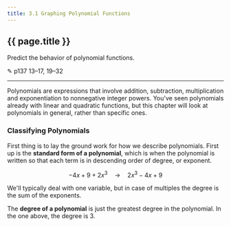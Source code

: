 ```yaml
---
title: 3.1 Graphing Polynomial Functions
---
```


## {{ page.title }}

Predict the behavior of polynomial functions.

✎ p137 13–17, 19–32

---

Polynomials are expressions that involve addition, subtraction, multiplication and exponentiation to nonnegative integer powers. You've seen polynomials already with linear and quadratic functions, but this chapter will look at polynomials in general, rather than specific ones.

### Classifying Polynomials

First thing is to lay the ground work for how we describe polynomials. First up is the **standard form of a polynomial**, which is when the polynomial is written so that each term is in descending order of degree, or exponent.

$$ -4x + 9 + 2x^3 \quad \rightarrow \quad 2x^3 - 4x + 9 $$

We'll typically deal with one variable, but in case of multiples the degree is the sum of the exponents.

The **degree of a polynomial** is just the greatest degree in the polynomial. In the one above, the degree is 3.